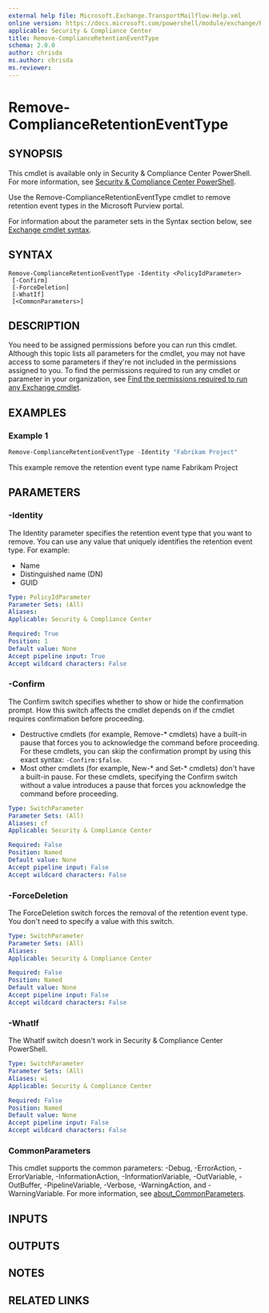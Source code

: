 ```yaml
---
external help file: Microsoft.Exchange.TransportMailflow-Help.xml
online version: https://docs.microsoft.com/powershell/module/exchange/Remove-ComplianceRetentionEventType
applicable: Security & Compliance Center
title: Remove-ComplianceRetentionEventType
schema: 2.0.0
author: chrisda
ms.author: chrisda
ms.reviewer:
---
```


# Remove-ComplianceRetentionEventType

## SYNOPSIS
This cmdlet is available only in Security & Compliance Center PowerShell. For more information, see [Security & Compliance Center PowerShell](https://docs.microsoft.com/powershell/exchange/scc-powershell).

Use the Remove-ComplianceRetentionEventType cmdlet to remove retention event types in the Microsoft Purview portal.

For information about the parameter sets in the Syntax section below, see [Exchange cmdlet syntax](https://docs.microsoft.com/powershell/exchange/exchange-cmdlet-syntax).

## SYNTAX

```
Remove-ComplianceRetentionEventType -Identity <PolicyIdParameter>
 [-Confirm]
 [-ForceDeletion]
 [-WhatIf]
 [<CommonParameters>]
```

## DESCRIPTION
You need to be assigned permissions before you can run this cmdlet. Although this topic lists all parameters for the cmdlet, you may not have access to some parameters if they're not included in the permissions assigned to you. To find the permissions required to run any cmdlet or parameter in your organization, see [Find the permissions required to run any Exchange cmdlet](https://docs.microsoft.com/powershell/exchange/find-exchange-cmdlet-permissions).

## EXAMPLES

### Example 1
```powershell
Remove-ComplianceRetentionEventType -Identity "Fabrikam Project"
```

This example remove the retention event type name Fabrikam Project

## PARAMETERS

### -Identity
The Identity parameter specifies the retention event type that you want to remove. You can use any value that uniquely identifies the retention event type. For example:

- Name
- Distinguished name (DN)
- GUID

```yaml
Type: PolicyIdParameter
Parameter Sets: (All)
Aliases:
Applicable: Security & Compliance Center

Required: True
Position: 1
Default value: None
Accept pipeline input: True
Accept wildcard characters: False
```

### -Confirm
The Confirm switch specifies whether to show or hide the confirmation prompt. How this switch affects the cmdlet depends on if the cmdlet requires confirmation before proceeding.

- Destructive cmdlets (for example, Remove-\* cmdlets) have a built-in pause that forces you to acknowledge the command before proceeding. For these cmdlets, you can skip the confirmation prompt by using this exact syntax: `-Confirm:$false`.
- Most other cmdlets (for example, New-\* and Set-\* cmdlets) don't have a built-in pause. For these cmdlets, specifying the Confirm switch without a value introduces a pause that forces you acknowledge the command before proceeding.

```yaml
Type: SwitchParameter
Parameter Sets: (All)
Aliases: cf
Applicable: Security & Compliance Center

Required: False
Position: Named
Default value: None
Accept pipeline input: False
Accept wildcard characters: False
```

### -ForceDeletion
The ForceDeletion switch forces the removal of the retention event type. You don't need to specify a value with this switch.

```yaml
Type: SwitchParameter
Parameter Sets: (All)
Aliases:
Applicable: Security & Compliance Center

Required: False
Position: Named
Default value: None
Accept pipeline input: False
Accept wildcard characters: False
```

### -WhatIf
The WhatIf switch doesn't work in Security & Compliance Center PowerShell.

```yaml
Type: SwitchParameter
Parameter Sets: (All)
Aliases: wi
Applicable: Security & Compliance Center

Required: False
Position: Named
Default value: None
Accept pipeline input: False
Accept wildcard characters: False
```

### CommonParameters
This cmdlet supports the common parameters: -Debug, -ErrorAction, -ErrorVariable, -InformationAction, -InformationVariable, -OutVariable, -OutBuffer, -PipelineVariable, -Verbose, -WarningAction, and -WarningVariable. For more information, see [about_CommonParameters](https://go.microsoft.com/fwlink/p/?LinkID=113216).

## INPUTS

###  

## OUTPUTS

###  

## NOTES

## RELATED LINKS
